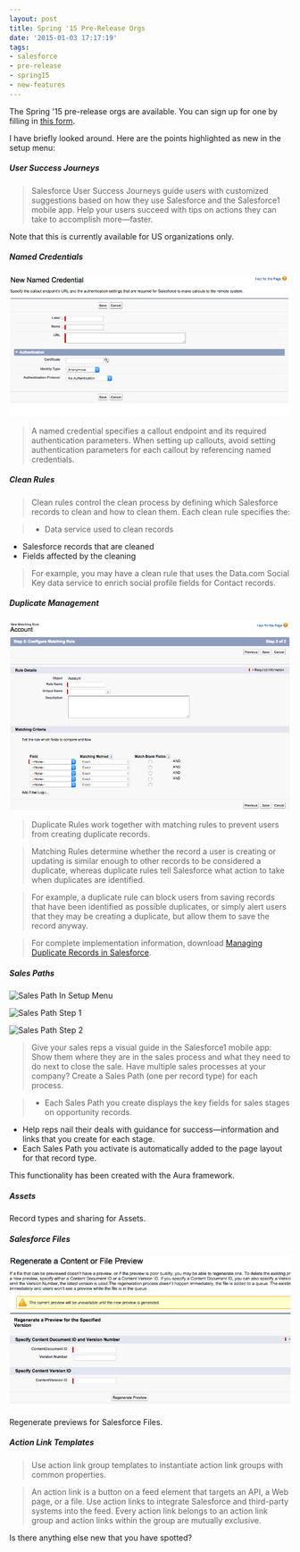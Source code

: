 ```yaml
---
layout: post
title: Spring '15 Pre-Release Orgs
date: '2015-01-03 17:17:19'
tags:
- salesforce
- pre-release
- spring15
- new-features
---
```


The Spring '15 pre-release orgs are available. You can sign up for one by filling in [this form](https://www.salesforce.com/form/signup/prerelease-spring15.jsp).

I have briefly looked around. Here are the points highlighted as new in the setup menu:

##### User Success Journeys

> Salesforce User Success Journeys guide users with customized suggestions based on how they use Salesforce and the Salesforce1 mobile app. Help your users succeed with tips on actions they can take to accomplish more—faster.

Note that this is currently available for US organizations only.

##### Named Credentials

![Named Credentials UI](/assets/images/Screenshot-2014-12-31-17-52-27.png)

> A named credential specifies a callout endpoint and its required authentication parameters. When setting up callouts, avoid setting authentication parameters for each callout by referencing named credentials.

##### Clean Rules

> Clean rules control the clean process by defining which Salesforce records to clean and how to clean them. Each clean rule specifies the:

> * Data service used to clean records
* Salesforce records that are cleaned
* Fields affected by the cleaning

> For example, you may have a clean rule that uses the Data.com Social Key data service to enrich social profile fields for Contact records.

##### Duplicate Management

![Account Matching Rule UI](/assets/images/Screenshot-2014-12-31-17-33-13.png)

> Duplicate Rules work together with matching rules to prevent users from creating duplicate records.

> Matching Rules determine whether the record a user is creating or updating is similar enough to other records to be considered a duplicate, whereas duplicate rules tell Salesforce what action to take when duplicates are identified.

> For example, a duplicate rule can block users from saving records that have been identified as possible duplicates, or simply alert users that they may be creating a duplicate, but allow them to save the record anyway.

> For complete implementation information, download [Managing Duplicate Records in Salesforce](https://gs0.salesforce.com/help/doc/en/salesforce_data_quality_duplicate_prevention.pdf).

##### Sales Paths

![Sales Path In Setup Menu](/content/images/2015/01/Screenshot-2014-12-31-17-35-27.png)

![Sales Path Step 1](/content/images/2015/01/Screenshot-2014-12-31-17-34-22.png)

![Sales Path Step 2](/content/images/2015/01/Screenshot-2014-12-31-17-34-35.png)

> Give your sales reps a visual guide in the Salesforce1 mobile app: Show them where they are in the sales process and what they need to do next to close the sale. Have multiple sales processes at your company? Create a Sales Path (one per record type) for each process.

> * Each Sales Path you create displays the key fields for sales stages on opportunity records.
* Help reps nail their deals with guidance for success—information and links that you create for each stage.
* Each Sales Path you activate is automatically added to the page layout for that record type.

This functionality has been created with the Aura framework.

##### Assets

Record types and sharing for Assets.

##### Salesforce Files

![Regenerate Previews for Files](/assets/images/Screenshot-2014-12-31-17-40-54.png)

Regenerate previews for Salesforce Files.

##### Action Link Templates

> Use action link group templates to instantiate action link groups with common properties.

> An action link is a button on a feed element that targets an API, a Web page, or a file. Use action links to integrate Salesforce and third-party systems into the feed. Every action link belongs to an action link group and action links within the group are mutually exclusive.

Is there anything else new that you have spotted?